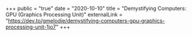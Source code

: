 +++
public = "true"
date = "2020-10-10"
title = "Demystifying Computers: GPU (Graphics Processing Unit)"
externalLink = "https://dev.to/gmelodie/demystifying-computers-gpu-graphics-processing-unit-1jo7"
+++

